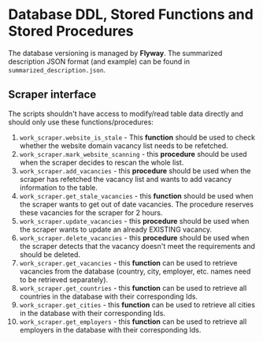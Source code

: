 # Database DDL, Stored Functions and Stored Procedures
The database versioning is managed by **Flyway**. The summarized description JSON format (and example) can be found in `summarized_description.json`.

## Scraper interface
The scripts shouldn't have access to modify/read table data directly and should only use these functions/procedures:
1. `work_scraper.website_is_stale` - This **function** should be used to check whether the website domain vacancy list needs to be refetched.
2. `work_scraper.mark_website_scanning` - this **procedure** should be used when the scraper decides to rescan the whole list.
3. `work_scraper.add_vacancies` - this **procedure** should be used when the scraper has refetched the vacancy list and wants to add vacancy information to the table.
4. `work_scraper.get_stale_vacancies` - this **function** should be used when the scraper wants to get out of date vacancies. The procedure reserves these vacancies for the scraper for 2 hours.
5. `work_scraper.update_vacancies` - this **procedure** should be used when the scraper wants to update an already EXISTING vacancy.
6. `work_scraper.delete_vacancies` - this **procedure** should be used when the scraper detects that the vacancy doesn't meet the requirements and should be deleted.
7. `work_scraper.get_vacancies` - this **function** can be used to retrieve vacancies from the database (country, city, employer, etc. names need to be retrieved separately).
8. `work_scraper.get_countries` - this **function** can be used to retrieve all countries in the database with their corresponding Ids.
9. `work_scraper.get_cities` - this **function** can be used to retrieve all cities in the database with their corresponding Ids.
10. `work_scraper.get_employers` - this **function** can be used to retrieve all employers in the database with their corresponding Ids.